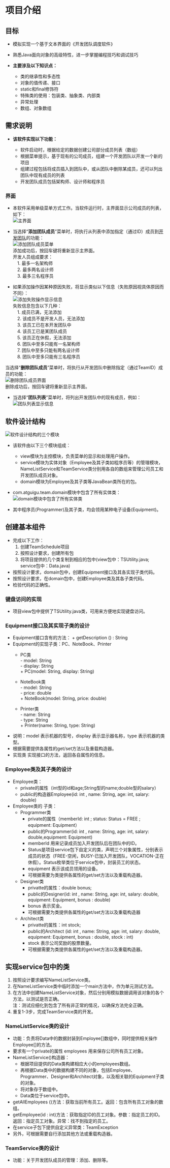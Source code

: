 # 项目介绍
## 目标
- 模拟实现一个基于文本界面的《开发团队调度软件》
- 熟悉Java面向对象的高级特性，进一步掌握编程技巧和调试技巧
- **主要涉及以下知识点：**

  - 类的继承性和多态性
  - 对象的值传递、接口
  - static和final修饰符
  - 特殊类的使用：包装类、抽象类、内部类
  - 异常处理
  - 数组、对象数组

## 需求说明
- **该软件实现以下功能：**

  - 软件启动时，根据给定的数据创建公司部分成员列表（数组）
  - 根据菜单提示，基于现有的公司成员，组建一个开发团队以开发一个新的项目
  - 组建过程包括将成员插入到团队中，或从团队中删除某成员，还可以列出团队中现有成员的列表
  - 开发团队成员包括架构师、设计师和程序员

### 界面
- 本软件采用单级菜单方式工作。当软件运行时，主界面显示公司成员的列表，如下：  
![主界面](https://img.picui.cn/free/2025/01/06/677bfb414dabd.jpg)

- 当选择“**添加团队成员**”菜单时，将执行从列表中添加指定（通过ID）成员到<u>开发团队</u>的功能：  
![添加团队成员菜单](https://img.picui.cn/free/2025/01/06/677bfd8114834.png)  
添加成功后，按回车键将重新显示主界面。  
开发人员组成要求：  
&emsp;1. 最多一名架构师  
&emsp;2. 最多两名设计师  
&emsp;3. 最多三名程序员  

- 如果添加操作因某种原因失败，将显示类似以下信息（失败原因视具体原因而不同）：  
![添加失败操作显示信息](https://img.picui.cn/free/2025/01/07/677bff12818ea.png)  
失败信息包含以下几种：  
&emsp;1. 成员已满，无法添加  
&emsp;2. 该成员不是开发人员，无法添加  
&emsp;3. 该员工已在本开发团队中  
&emsp;4. 该员工已是某团队成员  
&emsp;5. 该员正在休假，无法添加  
&emsp;6. 团队中至多只能有一名架构师  
&emsp;7. 团队中至多只能有两名设计师  
&emsp;8. 团队中至多只能有三名程序员  

当选择“**删除团队成员**”菜单时，将执行从开发团队中删除指定（通过TeamID）成员的功能：  
![删除团队成员界面](https://img.picui.cn/free/2025/01/07/677c009314fbb.png)  
删除成功后，按回车键将重新显示主界面。  

- 当选择“**团队列表**”菜单时，将列出开发团队中的现有成员，例如：  
![团队列表显示信息](https://img.picui.cn/free/2025/01/07/677c00feb7b56.png)  

## 软件设计结构  
![软件设计结构的三个模块](https://img.picui.cn/free/2025/01/07/677c01f8d001d.png)  
- 该软件由以下三个模块组成：
  - view模块为主控模块，负责菜单的显示和处理用户操作。
  - service模块为实体对象（Employee及其子类如程序员等）的管理模块， NameListService和TeamService类分别用各自的数组来管理公司员工和开发团队成员对象。
  - domain模块为Employee及其子类等JavaBean类所在的包。  

- com.atguigu.team.domain模块中包含了所有实体类：  
![domain模块中包含了所有实体类](https://img.picui.cn/free/2025/01/07/677c02dc0f188.png)  
- 其中程序员(Programmer)及其子类，均会领用某种电子设备(Equipment)。  

## 创建基本组件  
- 完成以下工作：  
  1. 创建TeamSchedule项目
  2. 按照设计要求，创建所有包
  3. 将项目提供的几个类复制到相应的包中(view包中：TSUtility.java;   service包中：Data.java)  
- 按照设计要求，domain包中，创建Equipment接口及其各实现子类代码。
- 按照设计要求，在domain包中，创建Employee类及其各子类代码。
- 检验代码的正确性。  
### 键盘访问的实现  
- 项目view包中提供了TSUtility.java类，可用来方便地实现键盘访问。  
### Equipment接口及其实现子类的设计
- Equipment接口含有的方法： + getDescription () : String  
- Equipment的实现子类：PC、NoteBook、Printer
  - PC类  
    \-  model: String  
    \-  display: String  
    \+ PC(model: String, display: String)  
    
  - NoteBook类  
    \- model: String  
    \- price: double  
    \+ NoteBook(model: String, price: double)  

  - Printer类  
    \- name: String  
    \- type: String  
    \+ Printer(name: String, type: String)  
- 说明：model 表示机器的型号，display 表示显示器名称，type 表示机器的类型。
- 根据需要提供各属性的get/set方法以及重载构造器。
- 实现类 实现接口的方法，返回各自属性的信息。  
### Employee类及其子类的设计  
- Employee类：
  - private的属性（int型的id和age;String型的name;double型的salary）
  - public的构造器Employee(id: int , name: String, age: int, salary: double)
- Employee类的 子类：
  - Programmer类
    - private的属性（memberId: int ; status: Status = FREE ;  equipment: Equipment）
    - public的Programmer(id: int , name: String, age: int, salary: double,equipment: Equipment)
    - memberId 用来记录成员加入开发团队后在团队中的ID。
    - Status是项目service包下自定义的类，声明三个对象属性，分别表示成员的状态（FREE-空闲，BUSY-已加入开发团队，VOCATION-正在休假）。Status枚举类位于service包中，封装员工的状态。
    - equipment 表示该成员领用的设备。
    - 可根据需要为类提供各属性的get/set方法以及重载构造器。  
  - Designer类
    - privatte的属性：double bonus;
    - public的Designer(id: int , name: String, age: int, salary: double, equipment: Equipment, bonus : double)
    - bonus 表示奖金。
    - 可根据需要为类提供各属性的get/set方法以及重载构造器
  - Architect类
    - privatte的属性：int stock;
    - public的Architect (id: int , name: String, age: int, salary: double, equipment: Equipment, bonus : double, stock : int)
    - stock 表示公司奖励的股票数量。
    - 可根据需要为类提供各属性的get/set方法以及重载构造器。  
## 实现service包中的类  
1. 按照设计要求编写NameListService类。
2. 在NameListService类中临时添加一个main方法中，作为单元测试方法。
3. 在方法中创建NameListService对象，然后分别用模拟数据调用该对象的各个方法，以测试是否正确。  
  注：测试应细化到包含了所有非正常的情况，以确保方法完全正确。
4. 重复1-3步，完成TeamService类的开发。  
### NameListService类的设计  
- 功能：负责将Data中的数据封装到Employee[]数组中，同时提供相关操作Employee[]的方法。
- 要求有一个private的属性 employees 用来保存公司所有员工对象。
- NameListService()构造器：
  - 根据项目提供的Data类构建相应大小的employees数组。
  - 再根据Data类中的数据构建不同的对象，包括Employee、Programmer、Designer和Architect对象，以及相关联的Equipment子类的对象。
  - 将对象存于数组中。
  - Data类位于service包中。  
- getAllEmployees ()方法：获取当前所有员工。返回：包含所有员工对象的数组。
- getEmployee(id : int)方法：获取指定ID的员工对象。参数：指定员工的ID。返回：指定员工对象。异常：找不到指定的员工。
- 在service子包下提供自定义异常类：TeamException
- 另外，可根据需要自行添加其他方法或重载构造器。  
### TeamService类的设计  
- 功能：关于开发团队成员的管理：添加、删除等。
